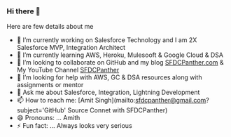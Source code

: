 ### Hi there 👋

<!--
**amitastreait/amitastreait** is a ✨ _special_ ✨ repository because its `README.md` (this file) appears on your GitHub profile.-->

Here are few details about me

- 🔭 I’m currently working on Salesforce Technology and I am 2X Salesforce MVP, Integration Architect
- 🌱 I’m currently learning AWS, Heroku, Mulesooft & Google Cloud & DSA
- 👯 I’m looking to collaborate on GitHub and my blog [SFDCPanther.com](https://www.sfdcpanther.com/) & My YouTube Channel [SFDCPanther](http://youtube.com/c/SFDCPanther)
- 🤔 I’m looking for help with AWS, GC & DSA resources along with assignments or mentor
- 💬 Ask me about Salesforce, Integration, Lightning Development
- 📫 How to reach me: [Amit Singh](mailto:sfdcpanther@gmail.com?subject='GitHub' Source Connet with SFDCPanther)
- 😄 Pronouns: ... Amith
- ⚡ Fun fact: ... Always looks very serious 

